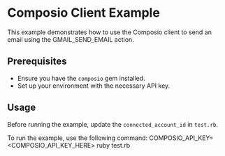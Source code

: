 # Composio Client Example

This example demonstrates how to use the Composio client to send an email using the GMAIL_SEND_EMAIL action.

## Prerequisites

- Ensure you have the `composio` gem installed.
- Set up your environment with the necessary API key.

## Usage

Before running the example, update the `connected_account_id` in `test.rb`.

To run the example, use the following command:
COMPOSIO_API_KEY=<COMPOSIO_API_KEY_HERE> ruby test.rb
